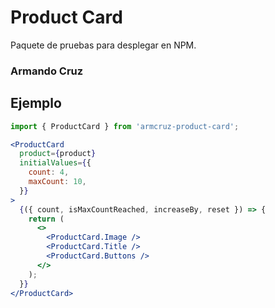# Product Card

Paquete de pruebas para desplegar en NPM.

### Armando Cruz

## Ejemplo

```jsx
import { ProductCard } from 'armcruz-product-card';

<ProductCard
  product={product}
  initialValues={{
    count: 4,
    maxCount: 10,
  }}
>
  {({ count, isMaxCountReached, increaseBy, reset }) => {
    return (
      <>
        <ProductCard.Image />
        <ProductCard.Title />
        <ProductCard.Buttons />
      </>
    );
  }}
</ProductCard>
```
